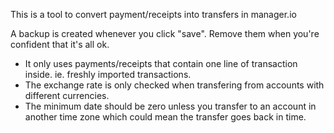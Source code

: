 
This is a tool to convert payment/receipts into transfers in manager.io

A backup is created whenever you click "save".  Remove them when you're confident that it's all ok.

* It only uses payments/receipts that contain one line of transaction inside.  ie. freshly imported transactions.
* The exchange rate is only checked when transfering from accounts with different currencies.
* The minimum date should be zero unless you transfer to an account in another time zone which could mean the transfer goes back in time.

